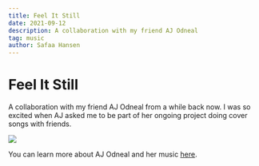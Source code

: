 ```yaml
---
title: Feel It Still
date: 2021-09-12
description: A collaboration with my friend AJ Odneal
tag: music
author: Safaa Hansen
---
```


# Feel It Still

A collaboration with my friend AJ Odneal from a while back now. I was so excited when AJ asked me to be part of her ongoing project doing cover songs with friends.

[![](https://img.youtube.com/vi/QH_MLeuB5BU/maxresdefault.jpg)](https://www.youtube.com/watch?v=QH_MLeuB5BU)

You can learn more about AJ Odneal and her music [here](https://ajodneal.com).
